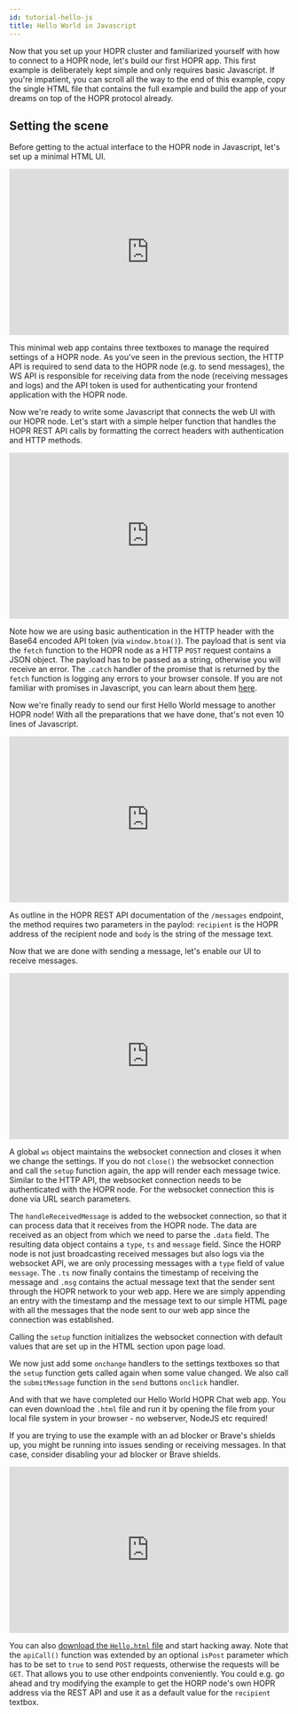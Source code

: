```yaml
---
id: tutorial-hello-js
title: Hello World in Javascript
---
```


Now that you set up your HOPR cluster and familiarized yourself with how to connect to a HOPR node, let's build our first HOPR app.
This first example is deliberately kept simple and only requires basic Javascript.
If you're impatient, you can scroll all the way to the end of this example, copy the single HTML file that contains the full example and build the app of your dreams on top of the HOPR protocol already.

## Setting the scene

Before getting to the actual interface to the HOPR node in Javascript, let's set up a minimal HTML UI.

<iframe height="300" style="width: 100%;" scrolling="no" title="HOPR Mini Chat - part 1" src="https://codepen.io/SCBuergel/embed/BaYERPY?default-tab=html%2Cresult&editable=true" frameborder="no" loading="lazy" allowtransparency="true" allowfullscreen="true">
  See the Pen <a href="https://codepen.io/SCBuergel/pen/BaYERPY">
  HOPR Mini Chat - part 1</a> on <a href="https://codepen.io">CodePen</a>.
</iframe>

This minimal web app contains three textboxes to manage the required settings of a HOPR node.
As you've seen in the previous section, the HTTP API is required to send data to the HOPR node (e.g. to send messages),
the WS API is responsible for receiving data from the node (receiving messages and logs)
and the API token is used for authenticating your frontend application with the HOPR node.

Now we're ready to write some Javascript that connects the web UI with our HOPR node.
Let's start with a simple helper function that handles the HOPR REST API calls by formatting the correct headers with authentication and HTTP methods.

<iframe height="300" style="width: 100%;" scrolling="no" title="Untitled" src="https://codepen.io/SCBuergel/embed/gOvyRGB?default-tab=js&editable=true" frameborder="no" loading="lazy" allowtransparency="true" allowfullscreen="true">
  See the Pen <a href="https://codepen.io/SCBuergel/pen/gOvyRGB">
  Untitled</a> on <a href="https://codepen.io">CodePen</a>.
</iframe>

Note how we are using basic authentication in the HTTP header with the Base64 encoded API token (via `window.btoa()`).
The payload that is sent via the `fetch` function to the HOPR node as a HTTP `POST` request contains a JSON object.
The payload has to be passed as a string, otherwise you will receive an error.
The `.catch` handler of the promise that is returned by the `fetch` function is logging any errors to your browser console.
If you are not familiar with promises in Javascript, you can learn about them [here](https://developer.mozilla.org/en-US/docs/Web/JavaScript/Reference/Global_Objects/Promise).

Now we're finally ready to send our first Hello World message to another HOPR node! With all the preparations that we have done, that's not even 10 lines of Javascript.
<iframe height="300" style="width: 100%;" scrolling="no" title="HOPR Mini Chat - submitMessage" src="https://codepen.io/SCBuergel/embed/OJQGgee?default-tab=js&editable=true" frameborder="no" loading="lazy" allowtransparency="true" allowfullscreen="true">
  See the Pen <a href="https://codepen.io/SCBuergel/pen/OJQGgee">
  HOPR Mini Chat - submitMessage</a> on <a href="https://codepen.io">CodePen</a>.
</iframe>

As outline in the HOPR REST API documentation of the `/messages` endpoint, the method requires two parameters in the paylod:
`recipient` is the HOPR address of the recipient node and `body` is the string of the message text.

Now that we are done with sending a message, let's enable our UI to receive messages.

<iframe height="300" style="width: 100%;" scrolling="no" title="HOPR Mini Chat - ws handlers" src="https://codepen.io/SCBuergel/embed/ExQJvxb?default-tab=js&editable=true" frameborder="no" loading="lazy" allowtransparency="true" allowfullscreen="true">
  See the Pen <a href="https://codepen.io/SCBuergel/pen/ExQJvxb">
  HOPR Mini Chat - ws handlers</a> on <a href="https://codepen.io">CodePen</a>.
</iframe>

A global `ws` object maintains the websocket connection and closes it when we change the settings.
If you do not `close()` the websocket connection and call the `setup` function again, the app will render each message twice.
Similar to the HTTP API, the websocket connection needs to be authenticated with the HOPR node.
For the websocket connection this is done via URL search parameters.

The `handleReceivedMessage` is added to the websocket connection, so that it can process data that it receives from the HOPR node.
The data are received as an object from which we need to parse the `.data` field.
The resulting data object contains a `type`, `ts` and `message` field.
Since the HORP node is not just broadcasting received messages but also logs via the websocket API, we are only processing messages with a `type` field of value `message`.
The `.ts` now finally contains the timestamp of receiving the message and `.msg` contains the actual message text that the sender sent through the HOPR network to your web app.
Here we are simply appending an entry with the timestamp and the message text to our simple HTML page with all the messages that the node sent to our web app since the connection was established.

Calling the `setup` function initializes the websocket connection with default values that are set up in the HTML section upon page load.

We now just add some `onchange` handlers to the settings textboxes so that the `setup` function gets called again when some value changed.
We also call the `submitMessage` function in the `send` buttons `onclick` handler.

And with that we have completed our Hello World HOPR Chat web app.
You can even download the `.html` file and run it by opening the file from your local file system in your browser - no webserver, NodeJS etc required!

If you are trying to use the example with an ad blocker or Brave's shields up, you might be running into issues sending or receiving messages. In that case, consider disabling your ad blocker or Brave shields.

<iframe height="300" style="width: 100%;" scrolling="no" title="HOPR Mini Chat - complete" src="https://codepen.io/SCBuergel/embed/mdXgMEY?default-tab=js&editable=true" frameborder="no" loading="lazy" allowtransparency="true" allowfullscreen="true">
  See the Pen <a href="https://codepen.io/SCBuergel/pen/mdXgMEY">
  HOPR Mini Chat - complete</a> on <a href="https://codepen.io">CodePen</a>.
</iframe>

You can also [download the `Hello.html` file](https://github.com/SCBuergel/hopr-mini-chat/blob/main/public/Hello.html) and start hacking away.
Note that the `apiCall()` function was extended by an optional `isPost` parameter which has to be set to `true` to send `POST` requests, otherwise the requests will be `GET`.
That allows you to use other endpoints conveniently.
You could e.g. go ahead and try modifying the example to get the HORP node's own HOPR address via the REST API and use it as a default value for the `recipient` textbox.

